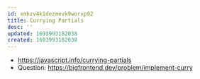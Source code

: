 ```yaml
---
id: xmhzv4k1dezmevk9worxp92
title: Currying Partials
desc: ''
updated: 1693993182038
created: 1693993182038
---
```

- https://javascript.info/currying-partials
- Question: https://bigfrontend.dev/problem/implement-curry